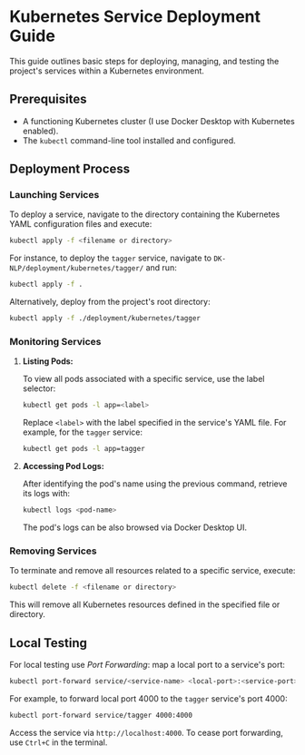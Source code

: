 
# Kubernetes Service Deployment Guide

This guide outlines basic steps for deploying, managing, and testing the project's services within a Kubernetes environment.

## Prerequisites

- A functioning Kubernetes cluster (I use Docker Desktop with Kubernetes enabled).
- The `kubectl` command-line tool installed and configured.

## Deployment Process

### Launching Services

To deploy a service, navigate to the directory containing the Kubernetes YAML configuration files and execute:

```bash
kubectl apply -f <filename or directory>
```

For instance, to deploy the `tagger` service, navigate to `DK-NLP/deployment/kubernetes/tagger/` and run:

```bash
kubectl apply -f .
```

Alternatively, deploy from the project's root directory:

```bash
kubectl apply -f ./deployment/kubernetes/tagger
```

### Monitoring Services

1. **Listing Pods:**

   To view all pods associated with a specific service, use the label selector:

   ```bash
   kubectl get pods -l app=<label>
   ```

   Replace `<label>` with the label specified in the service's YAML file. For example, for the `tagger` service:

   ```bash
   kubectl get pods -l app=tagger
   ```

2. **Accessing Pod Logs:**

   After identifying the pod's name using the previous command, retrieve its logs with:

   ```bash
   kubectl logs <pod-name>
   ```
   The pod's logs can be also browsed via Docker Desktop UI.

### Removing Services

To terminate and remove all resources related to a specific service, execute:

```bash
kubectl delete -f <filename or directory>
```

This will remove all Kubernetes resources defined in the specified file or directory.

## Local Testing

For local testing use *Port Forwarding*: map a local port to a service's port:

```bash
kubectl port-forward service/<service-name> <local-port>:<service-port>
```

For example, to forward local port 4000 to the `tagger` service's port 4000:

```bash
kubectl port-forward service/tagger 4000:4000
```

Access the service via `http://localhost:4000`. To cease port forwarding, use `Ctrl+C` in the terminal.
